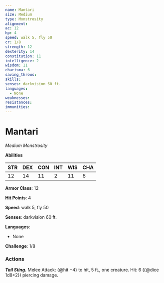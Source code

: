 ```yaml
---
name: Mantari
size: Medium
type: Monstrosity
alignment: 
ac: 12
hp: 4
speed: walk 5, fly 50
cr: 1/8
strength: 12
dexterity: 14
constitution: 11
intelligence: 2
wisdom: 11
charisma: 6
saving_throws:
skills:
senses: darkvision 60 ft.
languages:
  - None
weaknesses:
resistances:
immunities:
---
```


# Mantari

*Medium Monstrosity*

**Abilities**

| STR | DEX | CON | INT | WIS | CHA |
| --- | --- | --- | --- | --- | --- |
| 12 | 14 | 11 | 2 | 11 | 6 |

**Armor Class**: 12

**Hit Points**: 4

**Speed**: walk 5, fly 50

**Senses**: darkvision 60 ft.

**Languages**:
  - None

**Challenge**: 1/8

### Actions
***Tail Sting.*** Melee Attack: {@hit +4} to hit, 5 ft., one creature. Hit: 6 ({@dice 1d8+2}) piercing damage.

